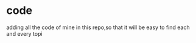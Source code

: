# code
adding all the code of mine in this repo,so that it will be easy to find each and every topi
